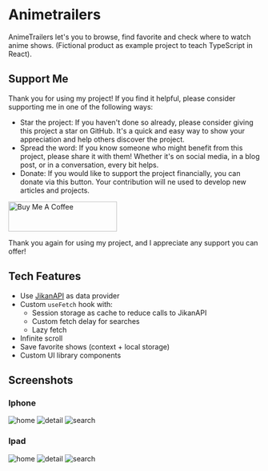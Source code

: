 # Animetrailers

AnimeTrailers let's you to browse, find favorite and check where to watch anime shows. (Fictional product as example project to teach TypeScript in React).

## Support Me

Thank you for using my project! If you find it helpful, please consider supporting me in one of the following ways:

- Star the project: If you haven't done so already, please consider giving this project a star on GitHub. It's a quick and easy way to show your appreciation and help others discover the project.
- Spread the word: If you know someone who might benefit from this project, please share it with them! Whether it's on social media, in a blog post, or in a conversation, every bit helps.
- Donate: If you would like to support the project financially, you can donate via this button. Your contribution will ne used to develop new articles and projects.

<a href="https://www.buymeacoffee.com/dastasoft" target="_blank"><img src="https://cdn.buymeacoffee.com/buttons/v2/default-yellow.png" alt="Buy Me A Coffee" style="height: 60px !important;width: 217px !important;" ></a>

Thank you again for using my project, and I appreciate any support you can offer!

## Tech Features

- Use [JikanAPI](https://jikan.moe/) as data provider
- Custom `useFetch` hook with:
  - Session storage as cache to reduce calls to JikanAPI
  - Custom fetch delay for searches
  - Lazy fetch
- Infinite scroll
- Save favorite shows (context + local storage)
- Custom UI library components

## Screenshots

### Iphone

![home](/screenshots/iphone_home.png)
![detail](/screenshots/iphone_detail.png)
![search](/screenshots/iphone_search.png)

### Ipad

![home](/screenshots/ipad_home.png)
![detail](/screenshots/ipad_detail.png)
![search](/screenshots/ipad_search.png)
